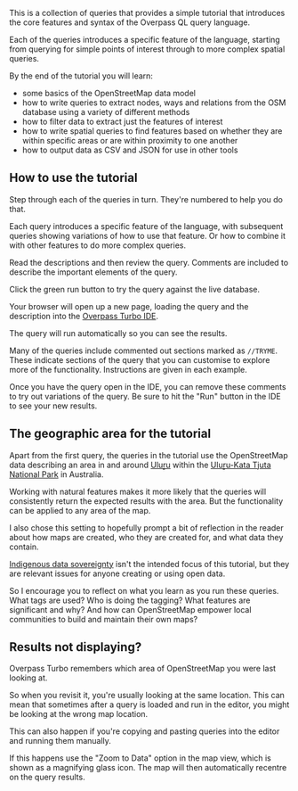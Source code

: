 This is a collection of queries that provides a simple tutorial that introduces
the core features and syntax of the Overpass QL query language.

Each of the queries introduces a specific feature of the language, starting
from querying for simple points of interest through to more complex spatial
queries.

By the end of the tutorial you will learn:

* some basics of the OpenStreetMap data model
* how to write queries to extract nodes, ways and relations from the OSM database using a variety of different methods
* how to filter data to extract just the features of interest
* how to write spatial queries to find features based on whether they are within specific areas or are within proximity to one another
* how to output data as CSV and JSON for use in other tools

## How to use the tutorial

Step through each of the queries in turn. They're numbered to help you do
that.

Each query introduces a specific feature of the language, with subsequent
queries showing variations of how to use that feature. Or how to combine it
with other features to do more complex queries.

Read the descriptions and then review the query. Comments are included
to describe the important elements of the query.

Click the green run button to try the query against the live database.

Your browser will open up a new page, loading the query and the description
into the [Overpass Turbo IDE](https://wiki.openstreetmap.org/wiki/Overpass_turbo).

The query will run automatically so you can see the results.

Many of the queries include commented out sections marked as `//TRYME`.
These indicate sections of the query that you can customise to explore more
of the functionality. Instructions are given in each example.

Once you have the query open in the IDE, you can remove these comments to try
out variations of the query. Be sure to hit the "Run" button in the IDE
to see your new results.

## The geographic area for the tutorial

Apart from the first query, the queries in the tutorial use the OpenStreetMap
data describing an area in and around [Uluṟu](https://en.wikipedia.org/wiki/Uluṟu) within the [Uluṟu-Kata Tjuṯa National Park](https://en.wikipedia.org/wiki/Ulu%E1%B9%9Fu-Kata_Tju%E1%B9%AFa_National_Park)
in Australia.

Working with natural features makes it more likely that the queries will consistently
return the expected results with the area. But the functionality can be applied
to any area of the map.

I also chose this setting to hopefully prompt a bit of reflection in the reader
about how maps are created, who they are created for, and what data they contain.

[Indigenous data sovereignty](https://www.stateofopendata.od4d.net/chapters/issues/indigenous-data.html) isn't the intended focus of this tutorial, but they are relevant issues for anyone
creating or using open data.

So I encourage you to reflect on what you learn as you run these queries.
What tags are used? Who is doing the tagging? What features are significant and
why? And how can OpenStreetMap empower local communities to build and maintain their own maps?

## Results not displaying?

Overpass Turbo remembers which area of OpenStreetMap you were last looking at.

So when you revisit it, you're usually looking at the same location. This can
mean that sometimes after a query is loaded and run in the editor, you might be
looking at the wrong map location.

This can also happen if you're copying and pasting queries into the editor and
running them manually.

If this happens use the "Zoom to Data" option in the map view, which is
shown as a magnifying glass icon. The map will then automatically recentre on
the query results.
